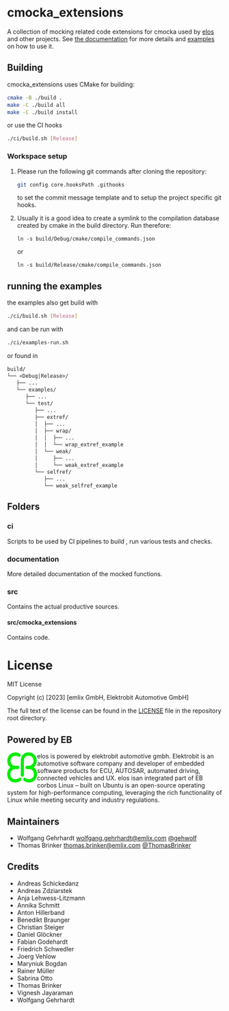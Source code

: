 # cmocka_extensions

A collection of mocking related code extensions for cmocka used by [elos](https://github.com/Elektrobit/elos/) and other projects.
See [the documentation](documentation/documentation.md) for more details and [examples](examples) on how to use it.


## Building

cmocka_extensions uses CMake for building:

```bash
cmake -B ./build .
make -C ./build all
make -C ./build install
```

or use the CI hooks

```bash
./ci/build.sh [Release]
```

### Workspace setup

1. Please run the following git commands after cloning the repository:

   ```bash
   git config core.hooksPath .githooks
   ```

   to set the commit message template and to setup the project specific git hooks.

2. Usually it is a good idea to create a symlink to the compilation database
   created by cmake in the build directory. Run therefore:

   ```
   ln -s build/Debug/cmake/compile_commands.json
   ```

   or

   ```
   ln -s build/Release/cmake/compile_commands.json
   ```
## running the examples

the examples also get build with

```bash
./ci/build.sh [Release]
```

and can be run with

```bash
./ci/examples-run.sh
```

or found in

```
build/
└── <Debug|Release>/
   ├── ...
   └── examples/
      ├── ...
      └── test/
         ├── ...
         ├── extref/
         │  ├── ...
         │  ├── wrap/
         │  │  ├── ...
         │  │  └── wrap_extref_example
         │  └── weak/
         │     ├── ...
         │     └── weak_extref_example
         └── selfref/
            ├── ...
            └── weak_selfref_example
```

## Folders

### ci

Scripts to be used by CI pipelines to build , run various tests and checks.

### documentation

More detailed documentation of the mocked functions.

### src

Contains the actual productive sources.

#### src/cmocka_extensions

Contains code.

# License

MIT License

Copyright (c) [2023] [emlix GmbH, Elektrobit Automotive GmbH]

The full text of the license can be found in the [LICENSE](LICENSE) file in the repository root directory.

## Powered by EB

<img src="doc/source/_static/eb-logo.png" width=70 height=70 align="left">
elos is powered by elektrobit automotive gmbh.
Elektrobit is an automotive software company and developer of embedded software products for ECU, AUTOSAR, automated driving, connected vehicles and UX.
elos isan  integrated part of EB corbos Linux – built on Ubuntu is an open-source operating system for high-performance computing, leveraging the rich functionality of Linux while meeting security and industry regulations.


## Maintainers

* Wolfgang Gehrhardt wolfgang.gehrhardt@emlix.com [@gehwolf](https://github.com/gehwolf)
* Thomas Brinker thomas.brinker@emlix.com [@ThomasBrinker](https://github.com/ThomasBrinker)

## Credits

* Andreas Schickedanz
* Andreas Zdziarstek
* Anja Lehwess-Litzmann
* Annika Schmitt
* Anton Hillerband
* Benedikt Braunger
* Christian Steiger
* Daniel Glöckner
* Fabian Godehardt
* Friedrich Schwedler
* Joerg Vehlow
* Maryniuk Bogdan
* Rainer Müller
* Sabrina Otto
* Thomas Brinker
* Vignesh Jayaraman
* Wolfgang Gehrhardt
